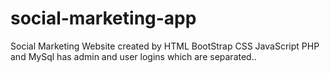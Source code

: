 # social-marketing-app
Social Marketing Website created by HTML BootStrap CSS JavaScript PHP and MySql
has admin and user logins
which are separated..
